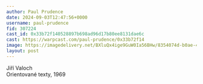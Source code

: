 ```yaml
---
author: Paul Prudence
date: 2024-09-03T12:47:56+0000
username: paul-prudence
fid: 307224
cast_id: 0x33b72f140528897b698ad96d17b80ee8131dae6c
cast: https://warpcast.com/paul-prudence/0x33b72f14
image: https://imagedelivery.net/BXluQx4ige9GuW0Ia56BHw/8354074d-b0ae-445c-7320-79ad46622c00/original
layout: post
---
```

Jiří Valoch   
Orientované texty, 1969  

<img src='https://imagedelivery.net/BXluQx4ige9GuW0Ia56BHw/8354074d-b0ae-445c-7320-79ad46622c00/original' alt='' referrerpolicy='no-referrer'/>